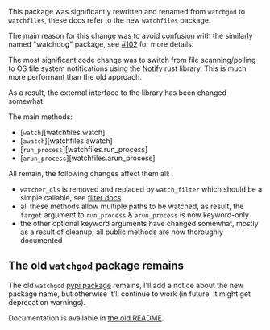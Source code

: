 This package was significantly rewritten and renamed from `watchgod` to `watchfiles`, these docs refer to the new
`watchfiles` package.

The main reason for this change was to avoid confusion with the similarly named "watchdog" package, 
see [#102](https://github.com/samuelcolvin/watchfiles/issues/102) for more details.

The most significant code change was to switch from file scanning/polling to OS file system notifications 
using the [Notify](https://github.com/notify-rs/notify) rust library. 
This is much more performant than the old approach.

As a result, the external interface to the library has been changed somewhat.

The main methods:

* [`watch`][watchfiles.watch]
* [`awatch`][watchfiles.awatch]
* [`run_process`][watchfiles.run_process]
* [`arun_process`][watchfiles.arun_process]

All remain, the following changes affect them all:

* `watcher_cls` is removed and replaced by `watch_filter` which should be a simple callable, 
  see [filter docs](./api/filters.md)
* all these methods allow multiple paths to be watched, as result, the `target` argument to `run_process`
  & `arun_process` is now keyword-only
* the other optional keyword arguments have changed somewhat, mostly as a result of cleanup, all public
  methods are now thoroughly documented

## The old `watchgod` package remains

The old `watchgod` [pypi package](https://pypi.org/project/watchgod/) remains, I'll add a notice about the new
package name, but otherwise It'll continue to work (in future, it might get deprecation warnings).

Documentation is available in [the old README](https://github.com/samuelcolvin/watchfiles/tree/watchgod).
